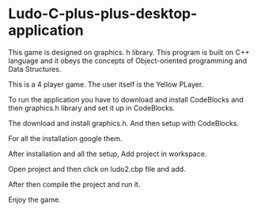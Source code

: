 # Ludo-C-plus-plus-desktop-application
This game is designed on graphics. h library. This program is built on C++ language and it obeys the concepts of Object-oriented programming and Data Structures. 

This is a 4 player game. The user itself is the Yellow PLayer. 

To run the application you have to download and install CodeBlocks and then graphics.h library and set it up in CodeBlocks.

The download and install graphics.h. And then setup with CodeBlocks.

For all the installation google them.

After installation and all the setup, Add project in workspace. 

Open project and then click on ludo2.cbp file and add.

After then compile the project and run it. 

Enjoy the game. 

